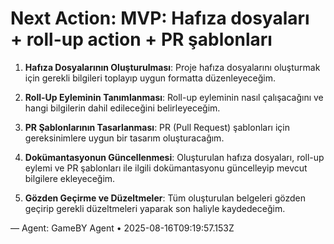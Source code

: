 # Next Action: MVP: Hafıza dosyaları + roll-up action + PR şablonları

1. **Hafıza Dosyalarının Oluşturulması**: Proje hafıza dosyalarını oluşturmak için gerekli bilgileri toplayıp uygun formatta düzenleyeceğim.

2. **Roll-Up Eyleminin Tanımlanması**: Roll-up eyleminin nasıl çalışacağını ve hangi bilgilerin dahil edileceğini belirleyeceğim.

3. **PR Şablonlarının Tasarlanması**: PR (Pull Request) şablonları için gereksinimlere uygun bir tasarım oluşturacağım.

4. **Dokümantasyonun Güncellenmesi**: Oluşturulan hafıza dosyaları, roll-up eylemi ve PR şablonları ile ilgili dokümantasyonu güncelleyip mevcut bilgilere ekleyeceğim.

5. **Gözden Geçirme ve Düzeltmeler**: Tüm oluşturulan belgeleri gözden geçirip gerekli düzeltmeleri yaparak son haliyle kaydedeceğim.

— Agent: GameBY Agent • 2025-08-16T09:19:57.153Z
